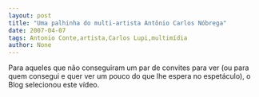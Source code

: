 ```yaml
---
layout: post
title: "Uma palhinha do multi-artista Antônio Carlos Nóbrega"
date: 2007-04-07
tags: Antonio Conte,artista,Carlos Lupi,multimídia
author: None
---
```




Para aqueles que não conseguiram um par de convites para ver (ou para quem consegui e quer ver um pouco do que lhe espera no espetáculo), o Blog selecionou este vídeo. 